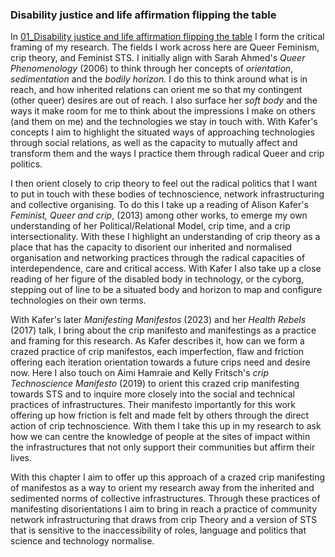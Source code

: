 ### Disability justice and life affirmation flipping the table

In [01_Disability justice and life affirmation flipping the table](../../01_Disability_justice_and_life_affirmation_flipping_the_table/01_Disability%20justice%20and%20life%20affirmation%20flipping%20the%20table.md) I form the critical framing of my research. The fields I work across here are Queer Feminism, crip theory, and Feminist STS. I initially align with Sarah Ahmed's *Queer Phenomenology* (2006) to think through her concepts of *orientation*, *sedimentation* and the *bodily horizon.* I do this to think around what is in reach, and how inherited relations can orient me so that my contingent (other queer) desires are out of reach. I also surface her *soft body* and the ways it make room for me to think about the impressions I make on others (and them on me) and the technologies we stay in touch with. With Kafer's concepts I aim to highlight the situated ways of approaching technologies through social relations, as well as the capacity to mutually affect and transform them and the ways I practice them through radical Queer and crip politics.

I then orient closely to crip theory to feel out the radical politics that I want to put in touch with these bodies of technoscience, network infrastructuring and collective organising. To do this I take up a reading of Alison Kafer's *Feminist, Queer and crip*, (2013) among other works, to emerge my own understanding of her Political/Relational Model, crip time, and a crip intersectionality. With these I highlight an understanding of crip theory as a place that has the capacity to disorient our inherited and normalised organisation and networking practices through the radical capacities of interdependence, care and critical access. With Kafer I also take up a close reading of her figure of the disabled body in technology, or the cyborg, stepping out of line to be a situated body and horizon to map and configure technologies on their own terms.

With Kafer's later *Manifesting Manifestos* (2023) and her *Health Rebels* (2017) talk, I bring about the crip manifesto and manifestings as a practice and framing for this research. As Kafer describes it, how can we form a crazed practice of crip manifestos, each imperfection, flaw and friction offering each iteration orientation towards a future crips need and desire now. Here I also touch on Aimi Hamraie and Kelly Fritsch's *crip Technoscience Manifesto* (2019) to orient this crazed crip manifesting towards STS and to inquire more closely into the social and technical practices of infrastructures. Their manifesto importantly for this work offering up how friction is felt and made felt by others through the direct action of crip technoscience. With them I take this up in my research to ask how we can centre the knowledge of people at the sites of impact within the infrastructures that not only support their communities but affirm their lives.

With this chapter I aim to offer up this approach of a crazed crip manifesting of manifestos as a way to orient my research away from the inherited and sedimented norms of collective infrastructures. Through these practices of manifesting disorientations I aim to bring in reach a practice of community network infrastructuring that draws from crip Theory and a version of STS that is sensitive to the inaccessibility of roles, language and politics that science and technology normalise.

